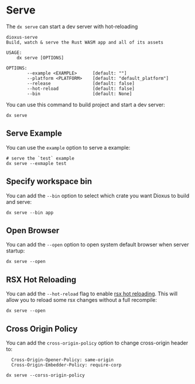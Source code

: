 # Serve

The `dx serve` can start a dev server with hot-reloading

```
dioxus-serve
Build, watch & serve the Rust WASM app and all of its assets

USAGE:
    dx serve [OPTIONS]

OPTIONS:
        --example <EXAMPLE>      [default: ""]
        --platform <PLATFORM>    [default: "default_platform"]
        --release                [default: false]
        --hot-reload             [default: false]
        --bin                    [default: None]
```

You can use this command to build project and start a dev server:

```
dx serve
```

## Serve Example

You can use the `example` option to serve a example:

```
# serve the `test` example
dx serve --exmaple test
```

## Specify workspace bin

You can add the `--bin` option to select which crate you want Dioxus to build and serve:

```
dx serve --bin app
```

## Open Browser

You can add the `--open` option to open system default browser when server startup:

```
dx serve --open
```

## RSX Hot Reloading

You can add the `--hot-reload` flag to enable [rsx hot reloading](https://dioxuslabs.com/docs/0.3/guide/en/getting_started/hot_reload.html). This will allow you to reload some rsx changes without a full recompile:

```
dx serve --open
```

## Cross Origin Policy

You can add the `cross-origin-policy` option to change cross-origin header to:

```
  Cross-Origin-Opener-Policy: same-origin
  Cross-Origin-Embedder-Policy: require-corp
```

```
dx serve --corss-origin-policy
```
